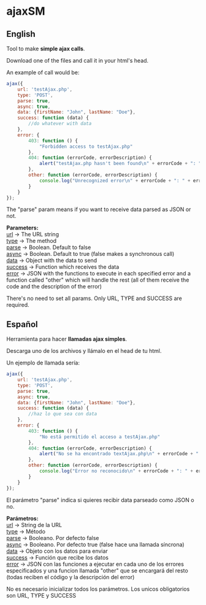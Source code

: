 ajaxSM
======

<h2>English</h2>

Tool to make <b>simple ajax calls</b>.<br/>

Download one of the files and call it in your html's head.<br/>

An example of call would be:<br/>
```javascript
ajax({
    url: 'testAjax.php',
    type: 'POST',
    parse: true,
    async: true,
    data: {firstName: "John", lastName: "Doe"},
    success: function (data) {
        //do whatever with data
    },
    error: {
        403: function () {
            "Forbidden access to testAjax.php"
        },
        404: function (errorCode, errorDescription) {
            alert("testAjax.php hasn't been found\n" + errorCode + ": " + errorDescription)
        },
        other: function (errorCode, errorDescription) {
            console.log("Unrecognized error\n" + errorCode + ": " + errorDescription)
        } 
    }
});
```

The "parse" param means if you want to receive data parsed as JSON or not.

<b>Parameters:</b> <br/>
<u>url</u> -> The URL string<br/>
<u>type</u> -> The method<br/>
<u>parse</u> -> Boolean. Default to false<br/>
<u>async</u> -> Boolean. Default to true (false makes a synchronous call)<br/>
<u>data</u> -> Object with the data to send<br/>
<u>success</u> -> Function which receives the data<br/>
<u>error</u> -> JSON with the functions to execute in each specified error and a function called "other" which will handle the rest (all of them receive the code and the description of the error)

There's no need to set all params. Only URL, TYPE and SUCCESS are required.

<h2>Español</h2>

Herramienta para hacer <b>llamadas ajax simples</b>.<br/>

Descarga uno de los archivos y llámalo en el head de tu html.<br/>

Un ejemplo de llamada sería: <br/>

```javascript
ajax({
    url: 'testAjax.php',
    type: 'POST',
    parse: true,
    async: true,
    data: {firstName: "John", lastName: "Doe"},
    success: function (data) {
        //haz lo que sea con data
    },
    error: {
        403: function () {
            "No está permitido el acceso a testAjax.php"
        },
        404: function (errorCode, errorDescription) {
            alert("No se ha encontrado textAjax.php\n" + errorCode + ": " + errorDescription)
        },
        other: function (errorCode, errorDescription) {
            console.log("Error no reconocido\n" + errorCode + ": " + errorDescription)
        }
    }
});
```

El parámetro "parse" indica si quieres recibir data parseado como JSON o no.

<b>Parámetros:</b> <br/>
<u>url</u> -> String de la URL<br/>
<u>type</u> -> Método<br/>
<u>parse</u> -> Booleano. Por defecto false<br/>
<u>async</u> -> Booleano. Por defecto true (false hace una llamada síncrona) <br/>
<u>data</u> -> Objeto con los datos para enviar<br/>
<u>success</u> -> Función que recibe los datos<br/>
<u>error</u> -> JSON con las funciones a ejecutar en cada uno de los errores especificados y una funcion llamada "other" que se encargará del resto (todas reciben el código y la descripción del error)

No es necesario inicializar todos los parámetros. Los unicos obligatorios son URL, TYPE y SUCCESS